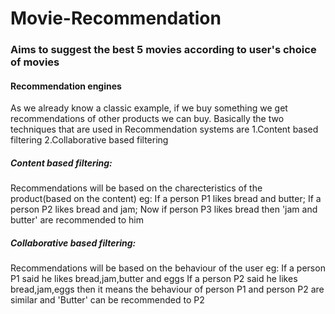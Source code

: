 # Movie-Recommendation
### Aims to suggest the best 5 movies according to user's choice of movies

#### Recommendation engines
As we already know a classic example, if we buy something we get recommendations of other products we can buy.
Basically the two techniques that are used in Recommendation systems are 1.Content based filtering 2.Collaborative based filtering

##### Content based filtering:
  Recommendations will be based on the charecteristics of the product(based on the content)
  eg: If a person P1 likes bread and butter; If a person P2 likes bread and jam;
      Now if person P3 likes bread then 'jam and butter' are recommended to him

##### Collaborative based filtering:
  Recommendations will be based on the behaviour of the user
  eg: If a person P1 said he likes bread,jam,butter and eggs
      If a person P2 said he likes bread,jam,eggs then it means the behaviour of person P1 and person P2 are similar and 'Butter' can be recommended to P2
